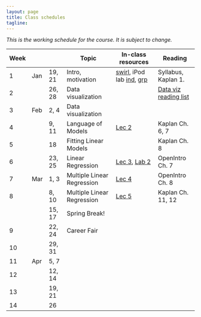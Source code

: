 ```yaml
---
layout: page
title: Class schedules
tagline: 
---
```



*This is the working schedule for the course. It is subject to change.*


Week |       |     | Topic   | In-class resources | Reading
---- | ----- | --- | ------- | ------------------ | -------
 1   | Jan | 19, 21  | Intro, motivation | [swirl](../assets/labs/swirl-intro.R), iPod lab [ind](../assets/labs/lab1-ipod-shuffle/lab1-ipod-shuffle-individual.html), [grp](../assets/labs/lab1-ipod-shuffle/lab1-ipod-shuffle-group.html) | Syllabus, Kaplan 1.
 2   |     | 26, 28  &nbsp;| Data visualization | | [Data viz reading list](data-viz-reading-list.html)
 3   | Feb | 2, 4   | Data visualization | |
 4   |     | 9, 11 | Language of Models | [Lec 2](../assets/lectures/data-viz-NHANES/Presentation-NHANES.html) | Kaplan Ch. 6, 7
 5   |     | 18     | Fitting Linear Models | | Kaplan Ch. 8
 6   |     | 23, 25 | Linear Regression | [Lec 3](../assets/lectures/lecture3-slr/lec3-slr.pdf), [Lab 2](../assets/labs/lab2-slr/lab2-slr.pdf) | OpenIntro Ch. 7
 7   | Mar | 1, 3   | Multiple Linear Regression | [Lec 4](../assets/lectures/lecture4-mlr/lec4-mlr.pdf) | OpenIntro Ch. 8
 8   |     | 8, 10 | Multiple Linear Regression | [Lec 5](../assets/lectures/lecture5-mlr-inference/lecture5-mlr-inference.pdf) | Kaplan Ch. 11, 12 
     |     | 15, 17 | Spring Break! | |
 9   |     | 22, 24 | Career Fair | |
 10  |     | 29, 31  | | |
 11  | Apr | 5, 7   | | |
 12  |     | 12, 14 | | |
 13  |     | 19, 21 | | |
 14  |     | 26     | | |


 
<!--

Principles_of_Analytic_Graphs
Exploratory_Graphs
Graphics_Devices_in_R
Plotting_Systems
Base_Plotting_System
Lattice_Plotting_System
Working_with_Colors
GGPlot2_Part1
GGPlot2_Part2
GGPlot2_Extras
Hierarchical_Clustering
K_Means_Clustering
Dimension_Reduction
Clustering_Example
CaseStudy


HW Idea: Each week a student presents a data story from a blog.

Week 1 & Introduction, motivation, and overview \\
 Reading: Kaplan 1
 Tues: course intro, intro regression slides, intro swirl
 Thurs: wits and wagers, course technology introduction, including intro to R

 
Week 2 & Understanding and visualizing data \\
 Reading: Data visualization papers: Messing
 Swirl: 
 Tues: Viz principles and examples
   http://www.pnas.org/content/112/16/4999.figures-only
   https://aje.oxfordjournals.org/content/176/8/726.full?sid=ef166df2-28ea-42da-8b82-d3a3984f9f3e
   https://aje.oxfordjournals.org/content/161/6/585.full?sid=ef166df2-28ea-42da-8b82-d3a3984f9f3e
 Thurs: Visualizing big data lecture
Week 3 & The Language of Models\\
Week 4 & Model formulas and coefficients\\
Week 5 & Fitting models to data\\
Week 6 & Confidence and uncertainty in models\\
Week 7 & Midterm review and exam\\
Week 8 & Logistic Regression\\
Week 9 & Poisson Regression\\
Week 10 & Smooth splines\\
Week 11 & Case study: NHANES dataset\\
Week 12 & Case study: NCHS dataset\\
Week 13 & Case study: Infant Health\\
Week 14 & Final projects
-->




<!-- Detailed schedules
 Week 1:
 Tuesday: Wits and Wagers, course introduction, lecture 1: what regression can and can't do 
 Thursday: course technology overview (knitr/RMarkdown, ggplot2, git), Lecture 2: SLR- least squares and geometry of regression
 
 Week 2:
 Tuesday: Snow day! 
 Thursday: WW, lecture 2: SLR - least squares and geometry of regression, lab 1
 
 Week 3: 
 Tuesday: quiz, Lecture 3: SLR - ANOVA , WW
 Thursday: show new reading section on website, Review HW problems 1: simpson's paradox, 2: including inline results in RMarkdown, Lecture 4: MLR intro, MLR lab2
 
 Week 4:
Tuesday: Lecture 5, NHANES analysis
Thursday: NHANES analysis, Lecture 6

Week 5: 
Thursday: Lecture 7, review of NHANES analyses 

Week 6:
Tuesday: MAP evaluation, Review of Lab 3 questions, Lecture 8, FWER in-class exercise
Thursday: WW, Lab 3/HW5 go over of tables, special topics lecture on simulations

Week 7:
Tues: review simulation homework ideas, model checking lecture
Thurs: review simulation homework results, model selection lecture

Week 8:
Tues: Quiz, W&W, open lab time
Thurs: Lecture on interactions

--- SPRING BREAK -- 

Week 9: 
Tues: WW, splines lecture, project overview
Thurs: covariate resampling(?)

Week 10: 
Tues: WW, missing data lecture
Thurs: Logistic regression

Week 11: 
Tues: Project workday (no professor)
Thurs: Longitudinal data, assign data visualization reading and finding an example

Week 12: 
Tues: Data visualization go-through and discussion.
Thurs: Longitudinal data lab, project work

brainstorm: what are inputs/outputs for backwards selection function?, 
 
 exercise: run a simulation studying the method of backwards selection based on p-value (step 1: write a function to perform backwards selection, step 2: simulate data, step 3: run backwards selection on simulated data)
 
 
 lab: analyze NHANES dataset 
 
  -->



<!--
#### Class 1 (Jan 21): Course Introduction 
_Activities_

* quiz: wits and wagers
* syllabus go-through, GitHub introduction
* in-class computer discussion
* class discussion: look at visualizations 
* Small group discussions
  * principles of effective data visualization
  * how to best collect WnW data
* Big group discussion/wrap-up

_Homework_

* Problem Set 1: Due Thursday, 2/13/2014 (by the beginning of class)
* Create GitHub account, pull course repo into a directory on your machine. For instructions, see [this video](http://www.youtube.com/watch?v=YxZ8J2rqhEM).
* Read through the syllabus
* Take [CAOS test](https://apps3.cehd.umn.edu/artist/user/scale_select.html)

#### Class 2 (Jan 23): Introduction to Regression
_Activites_

* introduction to ggplot2 (15 min)
* small groups: establish 5 specific criteria for creating good data visualizations (10 min)
* big group: consensus criteria (15 min)
* mini-lecture: introduction to regression (30 min)

_Homework_

* Problem Set 1: Due Thursday, 2/13/2014 (by the beginning of class)
* Create a short reproducible document (using knitr) that describes the basic structure of a dataset and summarizes some key features of the data using a few key tables and figures. Choose a dataset from [these datasets](http://biostat.mc.vanderbilt.edu/wiki/Main/DataSets) or the ones in the class Google Drive. If your dataset has a lot of variables, focus on a subset of them -- less than 6 or so -- for the purposes of this exercise. Your write-up should answer the following questions:
  * What is the background/context for this data? 
  * How many observations are there?
  * What is the unit of observation?
  * Is there any missing data? If so, are there patterns to the missingness?
  * What are the key variables and what do their distributions look like?
  * Is there a pair of variables that might work well for a Simple Linear Regression? (You don't necessarily need to run one, but you could.)
  * Are there any obvious outliers in the data?

#### Class 3 (Jan 28): Geometry of regression and least squares
_Activities_

* homework discussion/questions (10 min)
* warm-ups (10 min)
* mini-lecture: least squares and geometry of regression (30 min)
* lab: OpenIntro Lab 7. (20 min)
* exercise: Everyone make a guess at minimal RSS after three tries with the plot_ss(). Take averages in groups. Compare to minimal RSS based on summary(lm()) output.

_Homework_

* Problem Set 1: Due Thursday, 2/13/2014 (by the beginning of class)
* Add one or two simple linear regressions to your dataset write-up. 
* Finish OpenIntro Lab 7.
* Install the HSAUR2 package, read up on and explore the BtheB dataset (hint: ``?BtheB``). Be prepared to describe the dataset and answer questions about it in next class.

#### Class 4 (Jan 30): Hands-on SLR practice 
_Activities_

* warm-ups (10 min)
* introductions (5 min)
* OpenIntro lab 7 questions (5 min)
* More dataset descriptions/results, including BtheB (5 min)
* small groups: Formulate and fit a reasonable SLR model to BtheB dataset. (30 min)
* whole class: Present regressions. Talk about different model formulations and results. (15 min)

_Homework_

* Problem Set 1: Due Thursday, 2/13/2014 (by the beginning of class)
* In your small groups, create a write-up for a simple analysis of the BtheB dataset. Each group should create a repository on GitHub for their analysis. The .Rnw or .Rmd file that you use should be in that repository and every member of the group should have at least one commit or push to the repository before the next class. (You should not commit any additional files, like the .aux files from LaTeX compiling, just the files that are needed to comile your analysis.) Here is a minimal list of things that should be included in your write-up. I encourage you to push beyond just this list, however. 
  * A few sentences of background/context for the BtheB dataset.
  * A quantitative and/or visual description of what variables you chose to use for your analysis, along with a hypothesis (or two) that you will be testing.
  * A description of the characteristics of the missing data (including a figure if needed) and a statement and justification as to whether your group is concerned about the missingness having an impact on your analysis.
  * Results, with interpretation, of output from an SLR model. We haven't discussed yet using binary predictors or X variables, but feel free to include them. The interpretation is very similar. "For a one unit change in X, ..."
* Read [this description](http://nicercode.github.io/guides/functions/) of how to write and use functions in R.

#### Class 5 (Feb 4): R^2, ANOVA
_Activities_

* warm-ups (10 min)
* lecture: SLR final concepts (40 min)
* writing functions in R (15 min)

_Homework_

* Problem Set 1: Due Thursday, 2/13/2014 (by the beginning of class)
* Create a "slr()" R function that takes x and y vectors and outputs a list with two objects: (1) a fitted lm() object and (2) by-hand betas (calculated by likelihood or formulae). Try to write this as a function, but if you have trouble, then just write it as a few lines of R code and create an object as described.
* Use this new slr() function/code to refit the SLR models in your dataset writeup. Compare the results and make sure they are returning the same thing. 

#### Class 6 (Feb 6): Version control
_Activities_

* warm ups (15 min)
* demo: GitHub and RStudio demo (10 min)
* small groups: compare slr() functions from homework. summarize similarities and differences in approaches. Was there a consensus "best" approach? (20 min)

_Homework_

* Problem Set 1: Due Thursday, 2/13/2014 (by the beginning of class)

#### Class 7 (Feb 11): MLR interpretations
_Activities_

* warm ups: wits and wagers (15 min)
* small groups: collecting data on wits and wagers (10 min)
* homework update
* MLR coefficient interpretation and matrix notation (20 min)
* MLR example walk-through (15 min)

_Homework_

* Problem Set 1: Due __Tuesday, 2/25/2014__ (by the beginning of class)
* Add a fitted MLR to your dataset write-up. State the model, in equation form. Describe it in words. Interpret your fitted coefficients.

#### Class 8 (Feb 13): 
SNOW DAY, CLASS CANCELLED.

#### Class 9 (Feb 20): MLR estimation and notation 
_Activities_

* lecture: matrix formulation of MLR
* small groups: visualization crititque

_Homework_

* Problem Set 1: Due __Tuesday, 2/25/2014__ (by the beginning of class)
* &nbsp;

#### Class 10 (Feb 25): MLR collinearity
_Activities_

* wits and wagers CI exercise
* lecture: hat matrix, collinearity

_Homework_

* Problem Set 1: Due TODAY at beginning of class

#### Class 11 (Feb 27): MLR categorical variables
_Activities_

* Mid-semester course evaluations (25 min)
* lecture: MLR Categorical variables

_Homework_

* [Problem Set 2](ps2.html), Due Friday 3/7, 5pm. 

#### Class 12 (Mar 4): MLR inference and testing
_Activities_

* warm-ups
* lecture: MLR inference and testing (45 min)

_Homework_

* [Problem Set 2](ps2.html), Due Friday 3/7, 5pm.
* Include one global F test (with written interpretation) in your problem set 2 write-up.

#### Class 13 (Mar 6): MLR GLobal F Tests
_Activities_

* warm-ups: [vizualization critique](http://www.plosone.org/article/info%3Adoi%2F10.1371%2Fjournal.pone.0004726) (15 min)
* lecture: MLR Global F Tests (15 min)
* [F-test lab](../assets/lectures/class13_globalTests.html)
* GitHub demo: forking and pull requests

_Homework_

* [Problem Set 2](pages/ps2.html), Due Friday 3/7, 5pm.
* Visualization assignment: Please dig through the scientific literature (no limit on the discipline, but I'd encourage you to look in the literature for your field) and find a paper that uses some form of multiple linear regression models. The paper should be about modeling a continuous outcome (no logistic/log-linear/etc.. models) and could incorporate some more fancy modeling things than we've talked about (e.g. spline terms, polynomials, random effects). The paper should have a figure/graphic in it that attempts to visualize features of the regression. Post a link to the paper on Piazza (either a URL or a PDF file), with a note about which graphic you think is most relevant to the discussion, and describe what tool(s) you used to find the paper (e.g. Google Scholar, PubMed, Scopus, ...). Feel free to comment/start discussion on papers that other students post, but everyone is expected to find their own paper. I'll choose one that we'll talk about in more detail on Tuesday.

#### Class 14 (Mar 11): MLR non-parametric inference
_Activities_

* warm-ups (visualization critique)
* lecture: simulation and inference from resampling 
* permutation test lab ( [html](../assets/lectures/class14_permutationLab.html) | [source](../assets/lectures/class14_permutationLab.Rmd) )

_Homework_

* Start a new data analysis write-up, include a brief summary from the first round. 
* Add bootstrapped inference to the new write-up.

#### Class 15 (Mar 15): MLR diagnostics
_Activities_

* Data Fest promo with Andrew
* wits and wagers
* review of course expectations 
* demo and lecture: regression diagnostics 

_Homework_

* Dataset for final project proposed by Wednesday, March 26

#### Class 16 (Mar 25): MLR diagnostics (continued)
_Activities_

* wits and wagers
* lecture: regression diagnostics 
* project and class schedule check-in
* in groups: dataset discussions

_Homework_

* Dataset for final project proposed by Wednesday, March 26
* Individual project topics proposed by Wednesday, April 2
* Problem set 3 due Friday, April 4 at 5pm.

#### Class 17 (Mar 27): MLR model selection
_Activities_

* lecture: model selection
* FEV dataset walk-through analysis in class
* group work on projects

_Homework_

* Individual project topics proposed by Wednesday, April 2
* Problem set 3 due Friday, April 4 at 5pm.

#### Class 18 (April 1): MLR interactions, variable transformations
_Activities_

* lecture: interaction and variable transformations
* group work on projects

_Homework_

* Individual project topics proposed by Wednesday, April 2
* Problem set 3 due Friday, April 4 at 5pm.

#### Class 19 (April 3): Spline models
_Activities_

* lecture: finish interaction and variable transformations
* quiz
* lecture: spline models

_Homework_

* Problem set 3 due Friday, April 4 at 5pm.

#### Class 20 (April 8): GLMs and logistic regression
_Activities_

* project update: comments on group drafts and data summaries, timeline review, Google Drive system 
* lecture: GLM and logistic regression
* group work on projects

_Homework_

* Mon Apr 14: Draft of individual data analysis due (hand in PDF in your group's project folder on Google Drive)

#### Class 21 (April 10): Logistic regression competition
_Activities_

* logistic regression competition

_Homework_

* Mon Apr 14: Draft of individual data analysis due (hand in PDF in your group's project folder on Google Drive)

-->

